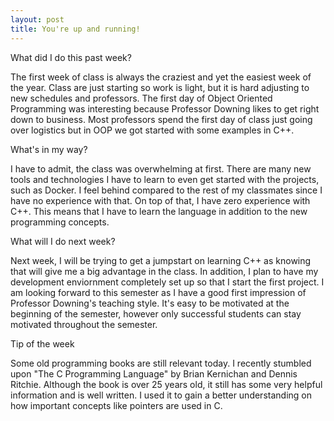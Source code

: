 ```yaml
---
layout: post
title: You're up and running!
---
```


What did I do this past week?

The first week of class is always the craziest and yet the easiest week of the year.  Class are just starting so work is light, but it is hard adjusting to new schedules and professors.  The first day of Object Oriented Programming was interesting because Professor Downing likes to get right down to business.  Most professors spend the first day of class just going over logistics but in OOP we got started with some examples in C++.  

What's in my way?

I have to admit, the class was overwhelming at first.  There are many new tools and technologies I have to learn to even get started with the projects, such as Docker. I feel behind compared to the rest of my classmates since I have no experience with that.  On top of that, I have zero experience with C++.  This means that I have to learn the language in addition to the new programming concepts.  


What will I do next week?

Next week, I will be trying to get a jumpstart on learning C++ as knowing that will give me a big advantage in the class.  In addition, I plan to have my development enviornment completely set up so that I start the first project.  I am looking forward to this semester as I have a good first impression of Professor Downing's teaching style. It's easy to be motivated at the beginning of the semester, however only successful students can stay motivated throughout the semester.


Tip of the week

Some old programming books are still relevant today.  I recently stumbled upon "The C Programming Language" by Brian Kernichan and Dennis Ritchie.  Although the book is over 25 years old, it still has some very helpful information and is well written.  I used it to gain a better understanding on how important concepts like pointers are used in C.
